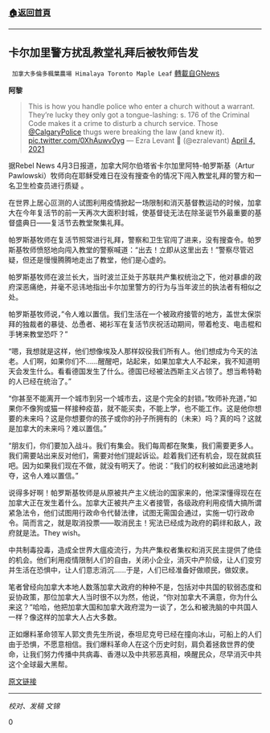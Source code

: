 ###  [:house:返回首頁](https://github.com/ourhimalayas/txt)
---

## 卡尔加里警方扰乱教堂礼拜后被牧师告发
` 加拿大多倫多楓葉農場 Himalaya Toronto Maple Leaf` [轉載自GNews](https://gnews.org/zh-hans/1050223/)

**阿黎**



> This is how you handle police who enter a church without a warrant. They’re lucky they only got a tongue-lashing: s. 176 of the Criminal Code makes it a crime to disturb a church service. Those [@CalgaryPolice](https://twitter.com/CalgaryPolice?ref_src=twsrc%5Etfw) thugs were breaking the law (and knew it). [pic.twitter.com/0XhAuwv0yg](https://t.co/0XhAuwv0yg)
> — Ezra Levant 🍁 (@ezralevant) [April 4, 2021](https://twitter.com/ezralevant/status/1378506465158303747?ref_src=twsrc%5Etfw)



据Rebel News 4月3日报道，加拿大阿尔伯塔省卡尔加里阿特-帕罗斯基（Artur Pawlowski）牧师向在耶稣受难日在没有搜查令的情况下闯入教堂礼拜的警方和一名卫生检查员进行质疑 。

在世界上居心叵测的人试图利用疫情掀起一场限制和消灭基督教运动的时候，加拿大在今年复活节的前一天再次大面积封城，使基督徒无法在除圣诞节外最重要的基督盛典日——复活节去教堂聚集礼拜。

帕罗斯基牧师在复活节照常进行礼拜，警察和卫生官闯了进来，没有搜查令。帕罗斯基牧师愤怒地向闯入教堂的警察喊道：“出去！立即从这里出去！”警察尽管迟疑，但还是慢慢腾腾地走出了教堂，他们是心虚的。

帕罗斯基牧师在波兰长大，当时波兰正处于苏联共产集权统治之下，他对暴虐的政府深恶痛绝，并毫不忌讳地指出卡尔加里警方的行为与当年波兰的执法者有相似之处。

帕罗斯基牧师说，”令人难以置信。我们生活在一个被政府接管的地方，盖世太保崇拜的独裁者的暴徒、怂恿者、褐衫军在复活节庆祝活动期间，带着枪支、电击棍和手铐来教堂恐吓？”

“嗯，我想就是这样，他们想像埃及人那样奴役我们所有人。他们想成为今天的法老。人们啊，如果你们不……醒醒吧，站起来，如果加拿大人不起来，我不知道明天会发生什么。看看德国发生了什么。德国已经被法西斯主义占领了。想当希特勒的人已经在统治了。”

“你甚至不能离开一个城市到另一个城市去，这是个完全的封锁。”牧师补充道，”如果你不像狗或猫一样接种疫苗，就不能买卖，不能上学，也不能工作。这是他你想要的未来吗？这是你想要你的孩子或你的孙子所拥有的（未来）吗？真的吗？这就是加拿大的未来吗？难以置信。”

“朋友们，你们要加入战斗。我们有集会。我们每周都在聚集，我们需要更多人。我们需要站出来反对他们，需要对他们提起诉讼。趁着我们还有机会，现在就疯狂吧。因为如果我们现在不做，就没有明天了。他说：”我们的权利被如此迅速地剥夺，这令人难以置信。”

说得多好啊！帕罗斯基牧师是从原被共产主义统治的国家来的，他深深懂得现在在加拿大正在发生着什么。加拿大正被共产主义者接管，各级政府利用疫情大搞所谓紧急法令，他们试图用行政命令代替法律，试图无需国会通过，实施一切行政命令。简而言之，就是取消投票——取消民主！宪法已经成为政府的羁绊和敌人，政府就是法。They wish。

中共制毒投毒，造成全世界大瘟疫流行，为共产集权者集权和消灭民主提供了绝佳的机会。他们利用疫情限制人们的自由，关闭小企业，消灭中产阶级，让人们变穷并生活在恐惧中，让人们意志消沉……于是，人们已经准备好做顺民，做奴隶。

笔者曾经向加拿大本地人数落加拿大政府的种种不是，包括对中共国的软弱态度和妥协政策，那位加拿大人当时很不以为然，他说，“你对加拿大不满意，你为什么来这？”哈哈，他把加拿大国和加拿大政府混为一谈了，怎么和被洗脑的中共国人一样？像这样的加拿大人占大多数。

正如爆料革命领军人郭文贵先生所说，泰坦尼克号已经在撞向冰山，可船上的人们由于恐惧，不愿意相信。我们爆料革命人在这个历史时刻，肩负着拯救世界的使命，让我们努力传播中共病毒、香港以及中共邪恶真相，唤醒民众，尽早消灭中共这个全球最大黑帮。

[原文链接](https://www.rebelnews.com/police_interrupt_calgary_church_service)

* * *

*校对、发稿 文锦*

0
